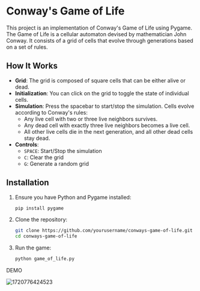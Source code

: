 # Conway's Game of Life

This project is an implementation of Conway's Game of Life using Pygame. The Game of Life is a cellular automaton devised by mathematician John Conway. It consists of a grid of cells that evolve through generations based on a set of rules.

## How It Works

- **Grid**: The grid is composed of square cells that can be either alive or dead.
- **Initialization**: You can click on the grid to toggle the state of individual cells.
- **Simulation**: Press the spacebar to start/stop the simulation. Cells evolve according to Conway's rules:
  - Any live cell with two or three live neighbors survives.
  - Any dead cell with exactly three live neighbors becomes a live cell.
  - All other live cells die in the next generation, and all other dead cells stay dead.
- **Controls**:
  - `SPACE`: Start/Stop the simulation
  - `C`: Clear the grid
  - `G`: Generate a random grid

## Installation

1. Ensure you have Python and Pygame installed:
   ```bash
   pip install pygame
2. Clone the repository:
    ```bash
    git clone https://github.com/yourusername/conways-game-of-life.git
    cd conways-game-of-life
3. Run the game:
    ```bash
    python game_of_life.py
DEMO

![1720776424523](image/README/1720776424523.gif)
